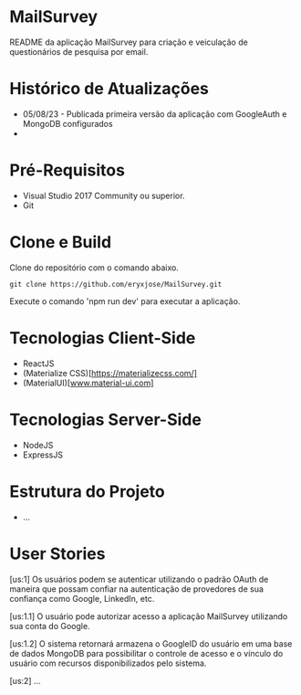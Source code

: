 # MailSurvey

README da aplicação MailSurvey para criação e veiculação de questionários de pesquisa por email.

# Histórico de Atualizações

* 05/08/23 - Publicada primeira versão da aplicação com GoogleAuth e MongoDB configurados
* 

# Pré-Requisitos

* Visual Studio 2017 Community ou superior.
* Git

# Clone e Build

Clone do repositório com o comando abaixo.

	git clone https://github.com/eryxjose/MailSurvey.git

Execute o comando 'npm run dev' para executar a aplicação.

# Tecnologias Client-Side

* ReactJS
* (Materialize CSS)[https://materializecss.com/]
* (MaterialUI)[www.material-ui.com]

# Tecnologias Server-Side

* NodeJS
* ExpressJS

# Estrutura do Projeto

* ...

# User Stories

[us:1] Os usuários podem se autenticar utilizando o padrão OAuth de maneira que possam confiar na autenticação de provedores de sua confiança como Google, LinkedIn, etc.

[us:1.1] O usuário pode autorizar acesso a aplicação MailSurvey utilizando sua conta do Google.

[us:1.2] O sistema retornará armazena o GoogleID do usuário em uma base de dados MongoDB para possibilitar o controle de acesso e o vínculo do usuário com recursos disponibilizados pelo sistema.

[us:2] ...




